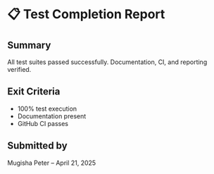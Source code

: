 # 📋 Test Completion Report

## Summary
All test suites passed successfully. Documentation, CI, and reporting verified.

## Exit Criteria
- 100% test execution
- Documentation present
- GitHub CI passes

## Submitted by
Mugisha Peter – April 21, 2025

